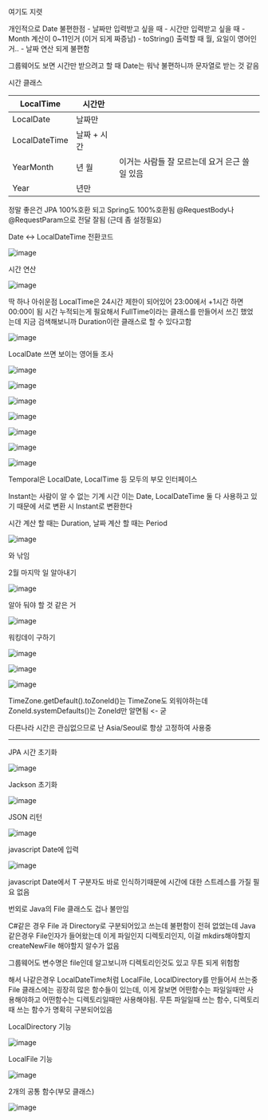 여기도 지렷

개인적으로 Date 불편한점
	- 날짜만 입력받고 싶을 때
	- 시간만 입력받고 싶을 때
	- Month 계산이 0~11인거 (이거 되게 짜증남)
	- toString() 출력할 때 월, 요일이 영어인거..
	- 날짜 연산 되게 불편함 

그룹웨어도 보면 시간만 받으려고 할 때 Date는 워낙 불편하니까 문자열로 받는 것 같음


시간 클래스

LocalTime | 시간만 |  
-- | -- | --
LocalDate | 날짜만 |  
LocalDateTime | 날짜 + 시간 |  
YearMonth | 년 월 | 이거는 사람들 잘 모르는데 요거 은근 쓸일 있음
Year | 년만 |  



정말 좋은건 JPA 100%호환 되고 Spring도 100%호환됨
@RequestBody나 @RequestParam으로 전달 잘됨 (근데 좀 설정필요)

Date <-> LocalDateTime 전환코드

![image](https://user-images.githubusercontent.com/10288037/115132960-91892480-a03f-11eb-9ccd-1f95edda8a19.png)


시간 연산

![image](https://user-images.githubusercontent.com/10288037/115132962-9a79f600-a03f-11eb-8bee-526ff59d0cf4.png)


딱 하나 아쉬운점
LocalTime은 24시간 제한이 되어있어 23:00에서 +1시간 하면 00:00이 됨
시간 누적되는게 필요해서 FullTime이라는 클래스를 만들어서 쓰긴 했었는데
지금 검색해보니까 Duration이란 클래스로 할 수 있다고함

![image](https://user-images.githubusercontent.com/10288037/115132963-a06fd700-a03f-11eb-8b30-c589c01238d1.png)


LocalDate 쓰면 보이는 영어들 조사

![image](https://user-images.githubusercontent.com/10288037/115133096-913d5900-a040-11eb-96b4-cd21c8ee8eb2.png)

![image](https://user-images.githubusercontent.com/10288037/115132969-a9f93f00-a03f-11eb-90fc-f0f6431e0628.png)

![image](https://user-images.githubusercontent.com/10288037/115132970-ac5b9900-a03f-11eb-9587-243e164aadab.png)

![image](https://user-images.githubusercontent.com/10288037/115132974-af568980-a03f-11eb-81fb-f1045b4d066a.png)

![image](https://user-images.githubusercontent.com/10288037/115132975-b2517a00-a03f-11eb-9ee5-0692eafc4dd4.png)

![image](https://user-images.githubusercontent.com/10288037/115132980-b4b3d400-a03f-11eb-99a4-7524f462ca08.png)

![image](https://user-images.githubusercontent.com/10288037/115132984-b8dff180-a03f-11eb-944d-ea45eac96ac5.png)





Temporal은 LocalDate, LocalTime 등 모두의 부모 인터페이스


Instant는 사람이 알 수 없는 기계 시간
이는 Date, LocalDateTime 둘 다 사용하고 있기 때문에 서로 변환 시 Instant로 변환한다


시간 계산 할 때는 Duration,
날짜 계산 할 때는 Period

![image](https://user-images.githubusercontent.com/10288037/115132986-be3d3c00-a03f-11eb-8425-8caa272d7759.png)


와 낚임


2월 마지막 일 알아내기

![image](https://user-images.githubusercontent.com/10288037/115132991-c1382c80-a03f-11eb-9dd3-18d5c761619d.png)


알아 둬야 할 것 같은 거

![image](https://user-images.githubusercontent.com/10288037/115132994-c5644a00-a03f-11eb-8786-b5386bc07c8b.png)


워킹데이 구하기

![image](https://user-images.githubusercontent.com/10288037/115132997-cac19480-a03f-11eb-9212-f11faa8a53e5.png)

![image](https://user-images.githubusercontent.com/10288037/115132999-cd23ee80-a03f-11eb-8946-719daa007a8e.png)




![image](https://user-images.githubusercontent.com/10288037/115133001-d57c2980-a03f-11eb-9b77-6e60e9f7fb16.png)

TimeZone.getDefault().toZoneId()는 TimeZone도 외워야하는데 
ZoneId.systemDefaults()는 ZoneId만 알면됨 <- 굳


다른나라 시간은 관심없으므로 난 Asia/Seoul로 항상 고정하여 사용중


--------------------------------------

JPA 시간 초기화

![image](https://user-images.githubusercontent.com/10288037/115133004-de6cfb00-a03f-11eb-91d0-5699da312326.png)


Jackson 초기화

![image](https://user-images.githubusercontent.com/10288037/115133008-e2008200-a03f-11eb-8799-f106b79b4194.png)

JSON 리턴

![image](https://user-images.githubusercontent.com/10288037/115133011-e6c53600-a03f-11eb-8156-93ae119e154d.png)


javascript Date에 입력

![image](https://user-images.githubusercontent.com/10288037/115133015-eaf15380-a03f-11eb-8a35-efc3cc73524a.png)


javascript Date에서 T 구분자도 바로 인식하기때문에 시간에 대한 스트레스를 가질 필요 없음



번외로 Java의 File 클래스도 겁나 불만임

C#같은 경우 File 과 Directory로 구분되어있고 쓰는데 불편함이 전혀 없었는데
Java같은경우 File인자가 들어왔는데 이게 파일인지 디렉토리인지, 이걸 mkdirs해야할지 createNewFile 해야할지 알수가 없음

그룹웨어도 변수명은 file인데 알고보니까 디렉토리인것도 있고 무튼 되게 위험함

해서 나같은경우 LocalDateTime처럼 LocalFile, LocalDirectory를 만들어서 쓰는중
File 클래스에는 굉장히 많은 함수들이 있는데, 이게 잘보면 어떤함수는 파일일때만 사용해야하고 어떤함수는 디렉토리일때만 사용해야됨.
무튼 파일일때 쓰는 함수, 디렉토리때 쓰는 함수가 명확히 구분되어있음

LocalDirectory 기능

![image](https://user-images.githubusercontent.com/10288037/115133023-f3498e80-a03f-11eb-8a51-270e1f8d7c0e.png)


LocalFile 기능

![image](https://user-images.githubusercontent.com/10288037/115133024-f775ac00-a03f-11eb-9c89-1add45ce7811.png)


2개의 공통 함수(부모 클래스)

![image](https://user-images.githubusercontent.com/10288037/115133235-97800500-a041-11eb-9b85-bcb95d60c1b5.png)

